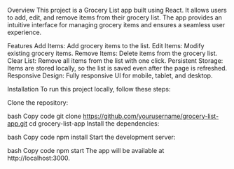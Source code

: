 Overview
This project is a Grocery List app built using React. It allows users to add, edit, and remove items from their grocery list. The app provides an intuitive interface for managing grocery items and ensures a seamless user experience.

Features
Add Items: Add grocery items to the list.
Edit Items: Modify existing grocery items.
Remove Items: Delete items from the grocery list.
Clear List: Remove all items from the list with one click.
Persistent Storage: Items are stored locally, so the list is saved even after the page is refreshed.
Responsive Design: Fully responsive UI for mobile, tablet, and desktop.

Installation
To run this project locally, follow these steps:

Clone the repository:

bash
Copy code
git clone https://github.com/yourusername/grocery-list-app.git
cd grocery-list-app
Install the dependencies:

bash
Copy code
npm install
Start the development server:

bash
Copy code
npm start
The app will be available at http://localhost:3000.


